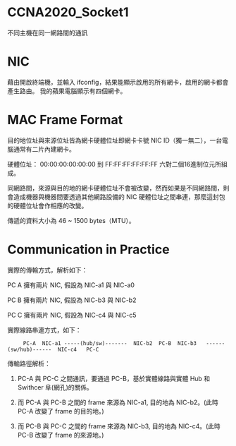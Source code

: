 # CCNA2020_Socket1
不同主機在同一網路間的通訊

# NIC

藉由開啟終端機，並輸入 ifconfig，結果能顯示啟用的所有網卡，啟用的網卡都會產生路由。
我的蘋果電腦顯示有四個網卡。

# MAC Frame Format

目的地位址與來源位址皆為網卡硬體位址即網卡卡號 NIC ID（獨一無二），一台電腦通常有二片內建網卡。

硬體位址： 00:00:00:00:00:00 到 FF:FF:FF:FF:FF:FF 六對二個16進制位元所組成。

同網路間，來源與目的地的網卡硬體位址不會被改變，然而如果是不同網路間，則會造成機器與機器間要透過其他網路設備的 NIC 硬體位址之間串連，那麼這封包的硬體位址會作相應的改變。

傳遞的資料大小為 46 ~ 1500 bytes（MTU）。


# Communication in Practice

實際的傳輸方式，解析如下：


PC A 擁有兩片 NIC, 假設為 NIC-a1 與 NIC-a0

PC B 擁有兩片 NIC, 假設為 NIC-b3 與 NIC-b2

PC C 擁有兩片 NIC, 假設為 NIC-c4 與 NIC-c5


實際線路串連方式，如下：


         PC-A  NIC-a1 -----(hub/sw)-------  NIC-b2  PC-B  NIC-b3   ------(sw/hub)------  NIC-c4   PC-C
         
傳輸路徑解析：

1. PC-A 與 PC-C 之間通訊，要通過 PC-B，基於實體線路與實體 Hub 和 Swithcer 阜(網孔)的關係。

2. 而 PC-A 與 PC-B 之間的 frame 來源為 NIC-a1, 目的地為 NIC-b2。(此時 PC-A 改變了 frame 的目的地。)

3. 而 PC-B 與 PC-C 之間的 frame 來源為 NIC-b3, 目的地為 NIC-c4。(此時 PC-B 改變了 frame 的來源地。)
         
         
         
         


